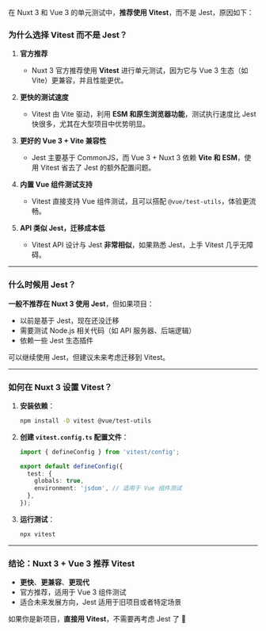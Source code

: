 在 Nuxt 3 和 Vue 3 的单元测试中，**推荐使用 Vitest**，而不是 Jest，原因如下：  

### 为什么选择 Vitest 而不是 Jest？  
1. **官方推荐**  
   - Nuxt 3 官方推荐使用 **Vitest** 进行单元测试，因为它与 Vue 3 生态（如 Vite）更兼容，并且性能更优。  

2. **更快的测试速度**  
   - Vitest 由 Vite 驱动，利用 **ESM 和原生浏览器功能**，测试执行速度比 Jest 快很多，尤其在大型项目中优势明显。  

3. **更好的 Vue 3 + Vite 兼容性**  
   - Jest 主要基于 CommonJS，而 Vue 3 + Nuxt 3 依赖 **Vite 和 ESM**，使用 Vitest 省去了 Jest 的额外配置问题。  

4. **内置 Vue 组件测试支持**  
   - Vitest 直接支持 Vue 组件测试，且可以搭配 `@vue/test-utils`，体验更流畅。  

5. **API 类似 Jest，迁移成本低**  
   - Vitest API 设计与 Jest **非常相似**，如果熟悉 Jest，上手 Vitest 几乎无障碍。  

---

### 什么时候用 Jest？  
**一般不推荐在 Nuxt 3 使用 Jest**，但如果项目：  
- 以前是基于 Jest，现在还没迁移  
- 需要测试 Node.js 相关代码（如 API 服务器、后端逻辑）  
- 依赖一些 Jest 生态插件  

可以继续使用 Jest，但建议未来考虑迁移到 Vitest。  

---

### 如何在 Nuxt 3 设置 Vitest？  

1. **安装依赖**：
   ```sh
   npm install -D vitest @vue/test-utils
   ```

2. **创建 `vitest.config.ts` 配置文件**：
   ```ts
   import { defineConfig } from 'vitest/config';

   export default defineConfig({
     test: {
       globals: true,
       environment: 'jsdom', // 适用于 Vue 组件测试
     },
   });
   ```

3. **运行测试**：
   ```sh
   npx vitest
   ```

---

### 结论：**Nuxt 3 + Vue 3 推荐 Vitest**
- **更快**、**更兼容**、**更现代**  
- 官方推荐，适用于 Vue 3 组件测试  
- 适合未来发展方向，Jest 适用于旧项目或者特定场景  

如果你是新项目，**直接用 Vitest**，不需要再考虑 Jest 了 🚀